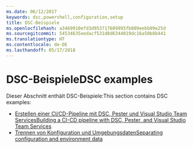 ```yaml
---
ms.date: 06/12/2017
keywords: dsc,powershell,configuration,setup
title: DSC-Beispiele
ms.openlocfilehash: a3469910efd3d953717609995fb809eebb09e25d
ms.sourcegitcommit: 54534635eedacf531d8d6344019dc16a50b8b441
ms.translationtype: HT
ms.contentlocale: de-DE
ms.lasthandoff: 05/17/2018
---
```

# <a name="dsc-examples"></a><span data-ttu-id="471ce-103">DSC-Beispiele</span><span class="sxs-lookup"><span data-stu-id="471ce-103">DSC examples</span></span>

<span data-ttu-id="471ce-104">Dieser Abschnitt enthält DSC-Beispiele:</span><span class="sxs-lookup"><span data-stu-id="471ce-104">This section contains DSC examples:</span></span>

- [<span data-ttu-id="471ce-105">Erstellen einer CI/CD-Pipeline mit DSC, Pester und Visual Studio Team Services</span><span class="sxs-lookup"><span data-stu-id="471ce-105">Building a CI-CD pipeline with DSC, Pester, and Visual Studio Team Services</span></span>](dscCiCd.md)
- [<span data-ttu-id="471ce-106">Trennen von Konfiguration und Umgebungsdaten</span><span class="sxs-lookup"><span data-stu-id="471ce-106">Separating configuration and environment data</span></span>](separatingEnvData.md)